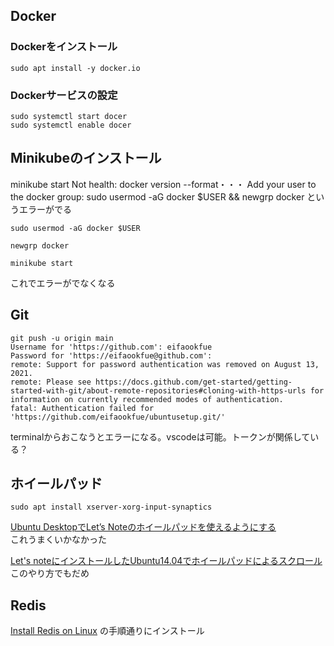 
## Docker

### Dockerをインストール
```
sudo apt install -y docker.io
```
### Dockerサービスの設定
```
sudo systemctl start docer
sudo systemctl enable docer
```

## Minikubeのインストール

minikube start
Not health: docker version --format・・・
Add your user to the docker group: sudo usermod -aG docker $USER && newgrp docker
というエラーがでる

```
sudo usermod -aG docker $USER
```
```
newgrp docker
```
```
minikube start
```
これでエラーがでなくなる

## Git

```
git push -u origin main
Username for 'https://github.com': eifaookfue
Password for 'https://eifaookfue@github.com': 
remote: Support for password authentication was removed on August 13, 2021.
remote: Please see https://docs.github.com/get-started/getting-started-with-git/about-remote-repositories#cloning-with-https-urls for information on currently recommended modes of authentication.
fatal: Authentication failed for 'https://github.com/eifaookfue/ubuntusetup.git/'
```
terminalからおこなうとエラーになる。vscodeは可能。トークンが関係している？

## ホイールパッド

```
sudo apt install xserver-xorg-input-synaptics
```

[Ubuntu DesktopでLet’s Noteのホイールパッドを使えるようにする](https://www.freudelight.com/2022/03/13/1072/)  
これうまくいかなかった

[Let's noteにインストールしたUbuntu14.04でホイールパッドによるスクロール](https://ylgbk.hatenablog.com/entry/2015/07/21/120000)  
このやり方でもだめ

## Redis

[Install Redis on Linux](https://redis.io/docs/latest/operate/oss_and_stack/install/install-redis/install-redis-on-linux/)
の手順通りにインストール